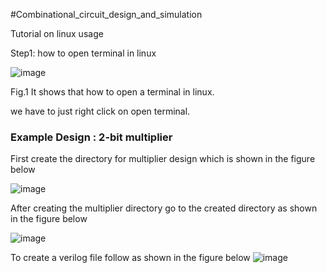 #Combinational_circuit_design_and_simulation

Tutorial on linux usage


Step1: how to open terminal in linux

![image](https://user-images.githubusercontent.com/92289264/147219491-fc31d1d1-2036-4bf6-8cf7-9f8ea05f1ba3.png)

Fig.1 It shows that how to open a terminal in linux.

we have to just right click on open terminal.  

<h3>Example Design : 2-bit multiplier </h3>

First create the directory for multiplier design which is shown in the figure below

![image](https://user-images.githubusercontent.com/92289264/147221983-a7ed556d-4382-4d7a-a1fb-7b4cbd44ffb0.png)

After creating the multiplier directory go to the created directory as shown in the figure below

![image](https://user-images.githubusercontent.com/92289264/147222483-15e26145-b90a-4353-bfd2-a7c2e6d096ee.png)

To create a verilog file follow as shown in the figure below
![image](https://user-images.githubusercontent.com/92289264/147222663-ac96202c-fec0-41e2-9cb5-71bd0a4edda5.png)

